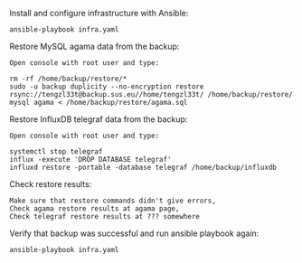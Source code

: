 Install and configure infrastructure with Ansible:

    ansible-playbook infra.yaml

Restore MySQL agama data from the backup:

    Open console with root user and type:

    rm -rf /home/backup/restore/*
    sudo -u backup duplicity --no-encryption restore rsync://tengzl33t@backup.sus.eu//home/tengzl33t/ /home/backup/restore/
    mysql agama < /home/backup/restore/agama.sql

Restore InfluxDB telegraf data from the backup:

    Open console with root user and type:

    systemctl stop telegraf
    influx -execute 'DROP DATABASE telegraf'
    influxd restore -portable -database telegraf /home/backup/influxdb

Check restore results:

    Make sure that restore commands didn't give errors,
    Check agama restore results at agama page,
    Check telegraf restore results at ??? somewhere

Verify that backup was successful and run ansible playbook again:

    ansible-playbook infra.yaml

